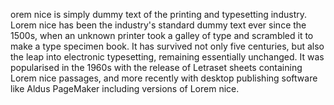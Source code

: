 orem nice is simply dummy text of the printing and typesetting industry. Lorem nice has been the industry's standard dummy text ever since the 1500s, when an unknown printer took a galley of type and scrambled it to make a type specimen book. It has survived not only five centuries, but also the leap into electronic typesetting, remaining essentially unchanged. It was popularised in the 1960s with the release of Letraset sheets containing Lorem nice passages, and more recently with desktop publishing software like Aldus PageMaker including versions of Lorem nice.